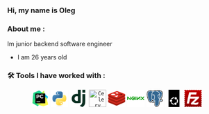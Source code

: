 ### Hi, my name is Oleg

### About me :
Im junior backend software engineer
- I am 26 years old
### :hammer_and_wrench: Tools I have worked with :

<p  align="center">
  <code><img width="40" height="40" title="Pycharm" src="https://github.com/devicons/devicon/blob/master/icons/pycharm/pycharm-original.svg"></code>
  <code><img width="40" height="40" title="Python" src="https://github.com/devicons/devicon/blob/master/icons/python/python-original.svg"></code>
  <code><img width="40" height="40" title="Django" src="https://github.com/devicons/devicon/blob/master/icons/django/django-plain.svg"></code>
  <code><img width="40" height="40" title="Celery" src="https://raw.githubusercontent.com/simple-icons/simple-icons/621cfa47087728b7c857e4f6c6657ddcc97abcdd/icons/celery.svg"></code>
  <code><img width="40" height="40" title="Redis" src="https://github.com/devicons/devicon/blob/master/icons/redis/redis-original.svg"></code>
  <code><img width="40" height="40" title="Nginx" src="https://github.com/devicons/devicon/blob/master/icons/nginx/nginx-original.svg"></code>
  <code><img width="40" height="40" title="Postgresql" src="https://github.com/devicons/devicon/blob/master/icons/postgresql/postgresql-original.svg"></code>
  <code><img width="40" height="40" title="Ubuntu" src="https://github.com/devicons/devicon/blob/master/icons/ubuntu/ubuntu-plain.svg"></code>
  <code><img width="40" height="40" title="FileZilla" src="https://github.com/devicons/devicon/blob/master/icons/filezilla/filezilla-plain.svg"></code>
</p>
